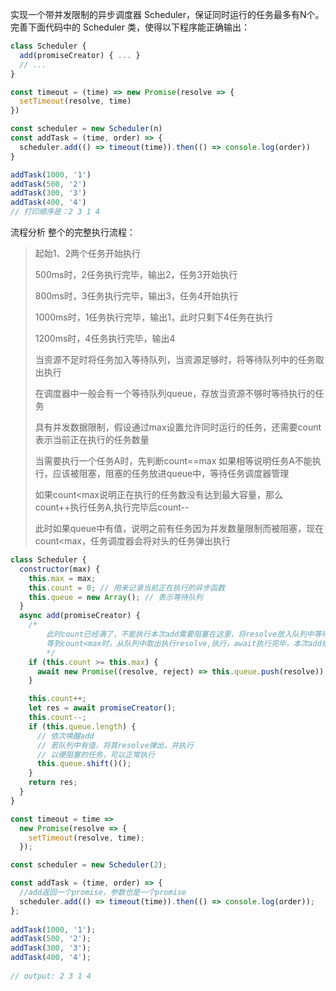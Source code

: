 实现一个带并发限制的异步调度器 Scheduler，保证同时运行的任务最多有N个。完善下面代码中的 Scheduler 类，使得以下程序能正确输出：

```js
class Scheduler {
  add(promiseCreator) { ... }
  // ...
}

const timeout = (time) => new Promise(resolve => {
  setTimeout(resolve, time)
})

const scheduler = new Scheduler(n)
const addTask = (time, order) => {
  scheduler.add(() => timeout(time)).then(() => console.log(order))
}

addTask(1000, '1')
addTask(500, '2')
addTask(300, '3')
addTask(400, '4')
// 打印顺序是：2 3 1 4

```

流程分析
整个的完整执行流程：

> 起始1、2两个任务开始执行
> 
> 500ms时，2任务执行完毕，输出2，任务3开始执行
> 
> 800ms时，3任务执行完毕，输出3，任务4开始执行
> 
> 1000ms时，1任务执行完毕，输出1，此时只剩下4任务在执行
> 
> 1200ms时，4任务执行完毕，输出4
>
> 当资源不足时将任务加入等待队列，当资源足够时，将等待队列中的任务取出执行
>
> 在调度器中一般会有一个等待队列queue，存放当资源不够时等待执行的任务
> 
> 具有并发数据限制，假设通过max设置允许同时运行的任务，还需要count表示当前正在执行的任务数量
> 
> 当需要执行一个任务A时，先判断count==max 如果相等说明任务A不能执行，应该被阻塞，阻塞的任务放进queue中，等待任务调度器管理
> 
> 如果count<max说明正在执行的任务数没有达到最大容量，那么count++执行任务A,执行完毕后count--
> 
> 此时如果queue中有值，说明之前有任务因为并发数量限制而被阻塞，现在count<max，任务调度器会将对头的任务弹出执行


```js
class Scheduler {
  constructor(max) {
    this.max = max;
    this.count = 0; // 用来记录当前正在执行的异步函数
    this.queue = new Array(); // 表示等待队列
  }
  async add(promiseCreator) {
    /*
        此时count已经满了，不能执行本次add需要阻塞在这里，将resolve放入队列中等待唤醒,
        等到count<max时，从队列中取出执行resolve,执行，await执行完毕，本次add继续
        */
    if (this.count >= this.max) {
      await new Promise((resolve, reject) => this.queue.push(resolve));
    }

    this.count++;
    let res = await promiseCreator();
    this.count--;
    if (this.queue.length) {
      // 依次唤醒add
      // 若队列中有值，将其resolve弹出，并执行
      // 以便阻塞的任务，可以正常执行
      this.queue.shift()();
    }
    return res;
  }
}

const timeout = time =>
  new Promise(resolve => {
    setTimeout(resolve, time);
  });

const scheduler = new Scheduler(2);

const addTask = (time, order) => {
  //add返回一个promise，参数也是一个promise
  scheduler.add(() => timeout(time)).then(() => console.log(order));
};
  
addTask(1000, '1');
addTask(500, '2');
addTask(300, '3');
addTask(400, '4');
  
// output: 2 3 1 4
```
